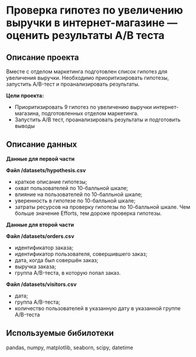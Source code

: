 # Проверка гипотез по увеличению выручки в интернет-магазине —оценить результаты A/B теста

## Описание проекта

Вместе с отделом маркетинга подготовлен список гипотез для увеличения выручки. Необходимо приоритизировать гипотезы, запустить A/B-тест и проанализировать результаты.

**Цели проекта:**

- Приоритизировать 9 гипотез по увеличению выручки интернет-магазина, подготовленных отделом маркетинга.
- Запустить A/B тест, проанализировать результаты и подготовить выводы

## Описание данных

**Данные для первой части**

**Файл /datasets/hypothesis.csv**

- краткое описание гипотезы;
- охват пользователей по 10-балльной шкале;
- влияние на пользователей по 10-балльной шкале;
- уверенность в гипотезе по 10-балльной шкале;
- затраты ресурсов на проверку гипотезы по 10-балльной шкале. Чем больше значение Efforts, тем дороже проверка гипотезы.

**Данные для второй части**

**Файл /datasets/orders.csv**

- идентификатор заказа;
- идентификатор пользователя, совершившего заказ;
- дата, когда был совершён заказ;
- выручка заказа;
- группа A/B-теста, в которую попал заказ.

**Файл /datasets/visitors.csv**

- дата;
- группа A/B-теста;
- количество пользователей в указанную дату в указанной группе A/B-теста

## Используемые бибилотеки

pandas, numpy, matplotlib, seaborn, scipy, datetime 
 
